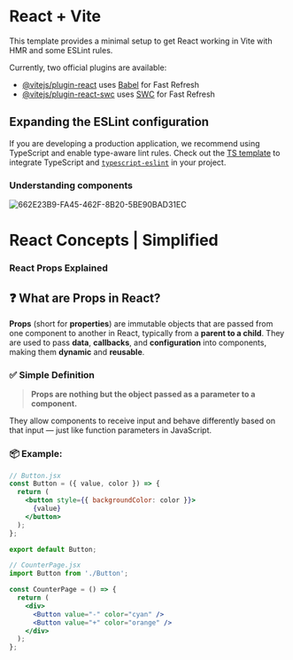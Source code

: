 # React + Vite

This template provides a minimal setup to get React working in Vite with HMR and some ESLint rules.

Currently, two official plugins are available:

- [@vitejs/plugin-react](https://github.com/vitejs/vite-plugin-react/blob/main/packages/plugin-react/README.md) uses [Babel](https://babeljs.io/) for Fast Refresh
- [@vitejs/plugin-react-swc](https://github.com/vitejs/vite-plugin-react-swc) uses [SWC](https://swc.rs/) for Fast Refresh

## Expanding the ESLint configuration

If you are developing a production application, we recommend using TypeScript and enable type-aware lint rules. Check out the [TS template](https://github.com/vitejs/vite/tree/main/packages/create-vite/template-react-ts) to integrate TypeScript and [`typescript-eslint`](https://typescript-eslint.io) in your project.

### Understanding components
![662E23B9-FA45-462F-8B20-5BE90BAD31EC](https://github.com/user-attachments/assets/f51ad315-3685-423f-80ef-d58b5bdb8376)

# React Concepts | Simplified
### React Props Explained

## ❓ What are Props in React?

**Props** (short for **properties**) are immutable objects that are passed from one component to another in React, typically from a **parent to a child**. They are used to pass **data**, **callbacks**, and **configuration** into components, making them **dynamic** and **reusable**.

### ✅ Simple Definition

> **Props are nothing but the object passed as a parameter to a component.**

They allow components to receive input and behave differently based on that input — just like function parameters in JavaScript.

### 📦 Example:

```jsx
// Button.jsx
const Button = ({ value, color }) => {
  return (
    <button style={{ backgroundColor: color }}>
      {value}
    </button>
  );
};

export default Button;

// CounterPage.jsx
import Button from './Button';

const CounterPage = () => {
  return (
    <div>
      <Button value="-" color="cyan" />
      <Button value="+" color="orange" />
    </div>
  );
};

